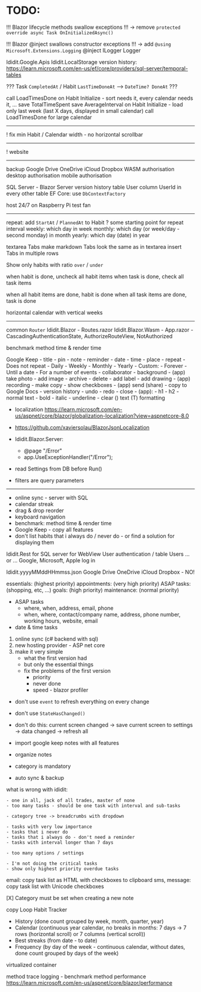 # TODO:

!!! Blazor lifecycle methods swallow exceptions !!! -> remove `protected override async Task OnInitializedAsync()`

!!! Blazor @inject swallows constructor exceptions !!! -> add `@using Microsoft.Extensions.Logging` @inject ILogger Logger

Ididit.Google.Apis
Ididit.LocalStorage
version history: https://learn.microsoft.com/en-us/ef/core/providers/sql-server/temporal-tables

??? Task `CompletedAt` / Habit `LastTimeDoneAt` --> `DateTime? DoneAt` ???

call LoadTimesDone on Habit Initialize - sort needs it, every calendar needs it, ...
	save TotalTimeSpent
	save AverageInterval
	on Habit Initialize - load only last week (last X days, displayed in small calendar)
	call LoadTimesDone for large calendar

---------------------------------------------------------------------------------------------------

! fix min Habit / Calendar width - no horizontal scrollbar

---------------------------------------------------------------------------------------------------

! website

---------------------------------------------------------------------------------------------------

backup
	Google Drive
	OneDrive
	iCloud
	Dropbox
		WASM authorisation
		desktop authorisation
		mobile authorisation

SQL Server - Blazor Server
	version history
	table User
	column UserId in every other table
	EF Core: use `DbContextFactory`

host 24/7 on Raspberry Pi
	test fan

---------------------------------------------------------------------------------------------------

repeat:
	add `StartAt` / `PlannedAt` to Habit ? some starting point for repeat interval
	weekly: which day in week
	monthly: which day (or week/day - second monday) in month
	yearly: which day (date) in year

textarea Tabs
	make markdown Tabs look the same as in textarea
	insert Tabs in multiple rows

Show only habits with ratio `over` / `under`

when habit is done, uncheck all habit items
when task is done, check all task items

when all habit items are done, habit is done
when all task items are done, task is done

horizontal calendar with vertical weeks

---------------------------------------------------------------------------------------------------

common `Router`
	Ididit.Blazor - Routes.razor
	Ididit.Blazor.Wasm - App.razor - CascadingAuthenticationState, AuthorizeRouteView, NotAuthorized

benchmark method time & render time

Google Keep
	- title
	- pin
	- note
	- reminder
		- date
		- time
		- place
		- repeat
			- Does not repeat
			- Daily
			- Weekly
			- Monthly
			- Yearly
			- Custom:
				- Forever
				- Until a date
				- For a number of events
	- collaborator
	- background
	- (app) take photo
	- add image
	- archive
	- delete
	- add label
	- add drawing
	- (app) recording
	- make copy
	- show checkboxes
	- (app) send (share)
	- copy to Google Docs
	- version history
	- undo
	- redo
	- close
	- (app):
		- h1
		- h2
		- normal text
		- bold
		- italic
		- underline
		- clear (\) text (T) formatting

- localization https://learn.microsoft.com/en-us/aspnet/core/blazor/globalization-localization?view=aspnetcore-8.0
- https://github.com/xaviersolau/BlazorJsonLocalization

- Ididit.Blazor.Server:
	- @page "/Error"
	- app.UseExceptionHandler("/Error");

- read Settings from DB before Run()

- filters are query parameters

---------------------------------------------------------------------------------------------------

- online sync - server with SQL
- calendar streak
- drag & drop reorder
- keyboard navigation
- benchmark: method time & render time
- Google Keep - copy all features
- don't list habits that i always do / never do - or find a solution for displaying them

Ididit.Rest for SQL server for WebView
	User authentication / table Users
	... or ...
	Google, Microsoft, Apple log in

Ididit.yyyyMMddHHmmss.json
	Google Drive
	OneDrive
	iCloud
	Dropbox - NO!

essentials: (highest priority)
appointments: (very high priority)
ASAP tasks: (shopping, etc, ...)
goals: (high priority)
maintenance: (normal priority)

- ASAP tasks
	- where, when, address, email, phone
	- when, where, contact/company name, address, phone number, working hours, website, email
- date & time tasks

1. online sync (c# backend with sql)
2. new hosting provider - ASP net core
3. make it very simple
	- what the first version had
	- but only the essential things
	- fix the problems of the first version
		- priority
		- never done
		- speed - blazor profiler

- don't use `event` to refresh everything on every change
- don't use `StateHasChanged()`
- don't do this: current screen changed -> save current screen to settings -> data changed -> refresh all

- import google keep notes with all features
- organize notes
- category is mandatory
- auto sync & backup

what is wrong with ididit:

	- one in all, jack of all trades, master of none
	- too many tasks - should be one task with interval and sub-tasks

	- category tree -> breadcrumbs with dropdown

	- tasks with very low importance
	- tasks that i never do
	- tasks that i always do - don't need a reminder
	- tasks with interval longer than 7 days

	- too many options / settings

	- I'm not doing the critical tasks
	- show only highest priority overdue tasks

email: copy task list as HTML with checkboxes to clipboard
sms, message: copy task list with Unicode checkboxes

[X] Category must be set when creating a new note

copy Loop Habit Tracker
- History (done count grouped by week, month, quarter, year)
- Calendar (continuous year calendar, no breaks in months: 7 days -> 7 rows (horizontal scroll) or 7 columns (vertical scroll))
- Best streaks (from date - to date)
- Frequency (by day of the week - continuous calendar, without dates, done count grouped by days of the week)

virtualized container

method trace logging - benchmark method performance
https://learn.microsoft.com/en-us/aspnet/core/blazor/performance
